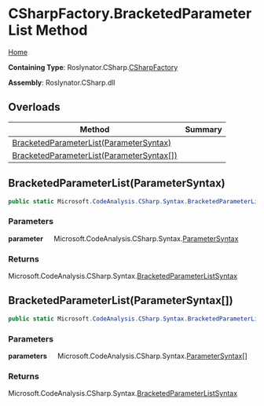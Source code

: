 # CSharpFactory\.BracketedParameterList Method

[Home](../../../../README.md)

**Containing Type**: Roslynator\.CSharp\.[CSharpFactory](../README.md)

**Assembly**: Roslynator\.CSharp\.dll

## Overloads

| Method | Summary |
| ------ | ------- |
| [BracketedParameterList(ParameterSyntax)](#Roslynator_CSharp_CSharpFactory_BracketedParameterList_Microsoft_CodeAnalysis_CSharp_Syntax_ParameterSyntax_) | |
| [BracketedParameterList(ParameterSyntax\[\])](#Roslynator_CSharp_CSharpFactory_BracketedParameterList_Microsoft_CodeAnalysis_CSharp_Syntax_ParameterSyntax___) | |

## BracketedParameterList\(ParameterSyntax\) <a name="Roslynator_CSharp_CSharpFactory_BracketedParameterList_Microsoft_CodeAnalysis_CSharp_Syntax_ParameterSyntax_"></a>

```csharp
public static Microsoft.CodeAnalysis.CSharp.Syntax.BracketedParameterListSyntax BracketedParameterList(Microsoft.CodeAnalysis.CSharp.Syntax.ParameterSyntax parameter)
```

### Parameters

**parameter** &emsp; Microsoft\.CodeAnalysis\.CSharp\.Syntax\.[ParameterSyntax](https://docs.microsoft.com/en-us/dotnet/api/microsoft.codeanalysis.csharp.syntax.parametersyntax)

### Returns

Microsoft\.CodeAnalysis\.CSharp\.Syntax\.[BracketedParameterListSyntax](https://docs.microsoft.com/en-us/dotnet/api/microsoft.codeanalysis.csharp.syntax.bracketedparameterlistsyntax)

## BracketedParameterList\(ParameterSyntax\[\]\) <a name="Roslynator_CSharp_CSharpFactory_BracketedParameterList_Microsoft_CodeAnalysis_CSharp_Syntax_ParameterSyntax___"></a>

```csharp
public static Microsoft.CodeAnalysis.CSharp.Syntax.BracketedParameterListSyntax BracketedParameterList(params Microsoft.CodeAnalysis.CSharp.Syntax.ParameterSyntax[] parameters)
```

### Parameters

**parameters** &emsp; Microsoft\.CodeAnalysis\.CSharp\.Syntax\.[ParameterSyntax](https://docs.microsoft.com/en-us/dotnet/api/microsoft.codeanalysis.csharp.syntax.parametersyntax)\[\]

### Returns

Microsoft\.CodeAnalysis\.CSharp\.Syntax\.[BracketedParameterListSyntax](https://docs.microsoft.com/en-us/dotnet/api/microsoft.codeanalysis.csharp.syntax.bracketedparameterlistsyntax)

